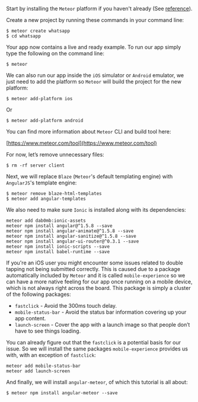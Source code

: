 Start by installing the `Meteor` platform if you haven't already (See [reference](https://www.meteor.com/install)).

Create a new project by running these commands in your command line:

    $ meteor create whatsapp
    $ cd whatsapp

Your app now contains a live and ready example. To run our app simply type the following on the command line:

    $ meteor

We can also run our app inside the `iOS` simulator or `Android` emulator, we just need to add the platform so `Meteor` will build the project for the new platform:

    $ meteor add-platform ios

Or

    $ meteor add-platform android

You can find more information about `Meteor` CLI and build tool here:

[https://www.meteor.com/tool](https://www.meteor.com/tool)

For now, let’s remove unnecessary files:

    $ rm -rf server client

Next, we will replace `Blaze` (`Meteor`'s default templating engine) with `AngularJS`'s template engine:

    $ meteor remove blaze-html-templates
    $ meteor add angular-templates

We also need to make sure `Ionic` is installed along with its dependencies:

    meteor add dab0mb:ionic-assets
    meteor npm install angular@^1.5.8 --save
    meteor npm install angular-animate@^1.5.8 --save
    meteor npm install angular-sanitize@^1.5.8 --save
    meteor npm install angular-ui-router@^0.3.1 --save
    meteor npm install ionic-scripts --save
    meteor npm install babel-runtime --save

If you're an iOS user you might encounter some issues related to double tapping not being submitted correctly. This is caused due to a package automatically included by `Meteor` and it is called `mobile-experience` so we can have a more native feeling for our app once running on a mobile device, which is not always right across the board. This package is simply a cluster of the following packages:

- `fastclick` - Avoid the 300ms touch delay.
- `mobile-status-bar` - Avoid the status bar information covering up your app content.
- `launch-screen` - Cover the app with a launch image so that people don’t have to see things loading.

You can already figure out that the `fastclick` is a potential basis for our issue. So we will install the same packages `mobile-experience` provides us with, with an exception of `fastclick`:

    meteor add mobile-status-bar
    meteor add launch-screen

And finally, we will install `angular-meteor`, of which this tutorial is all about:

    $ meteor npm install angular-meteor --save

